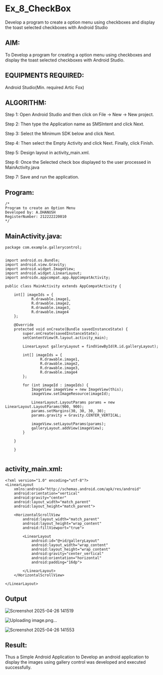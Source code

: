 # Ex_8_CheckBox
Develop a program to create a option menu using checkboxes and display the toast selected checkboxes with Android Studio
## AIM:
To Develop a program for creating a option menu using checkboxes and display the toast selected checkboxes with Android Studio.

## EQUIPMENTS REQUIRED:

Android Studio(Min. required Artic Fox)


## ALGORITHM:
Step 1: Open Android Studio and then click on File -> New -> New project.

Step 2: Then type the Application name as SMSIntent and click Next.

Step 3: Select the Minimum SDK below and click Next.

Step 4: Then select the Empty Activity and click Next. Finally, click Finish.

Step 5: Design layout in activity_main.xml.

Step 6: Once the Selected check box displayed to the user processed in MainActivity.java

Step 7: Save and run the application.


## Program:
 ```
/*
Program to create an Option Menu
Developed by: A.DHANUSH
RegisterNumber: 212222220010
*/
```

## MainActivity.java:
```
package com.example.gallerycontrol;


import android.os.Bundle;
import android.view.Gravity;
import android.widget.ImageView;
import android.widget.LinearLayout;
import androidx.appcompat.app.AppCompatActivity;

public class MainActivity extends AppCompatActivity {

    int[] imageIds = {
            R.drawable.image1,
            R.drawable.image2,
            R.drawable.image3,
            R.drawable.image4
    };

    @Override
    protected void onCreate(Bundle savedInstanceState) {
        super.onCreate(savedInstanceState);
        setContentView(R.layout.activity_main);

        LinearLayout galleryLayout = findViewById(R.id.galleryLayout);

        int[] imageIds = {
                R.drawable.image1,
                R.drawable.image2,
                R.drawable.image3,
                R.drawable.image4
        };

        for (int imageId : imageIds) {
            ImageView imageView = new ImageView(this);
            imageView.setImageResource(imageId);

            LinearLayout.LayoutParams params = new LinearLayout.LayoutParams(900, 900);
            params.setMargins(30, 30, 30, 30);
            params.gravity = Gravity.CENTER_VERTICAL; 

            imageView.setLayoutParams(params);
            galleryLayout.addView(imageView);
        }

    }

    }


```

## activity_main.xml:
```
<?xml version="1.0" encoding="utf-8"?>
<LinearLayout
    xmlns:android="http://schemas.android.com/apk/res/android"
    android:orientation="vertical"
    android:gravity="center"
    android:layout_width="match_parent"
    android:layout_height="match_parent">

    <HorizontalScrollView
        android:layout_width="match_parent"
        android:layout_height="wrap_content"
        android:fillViewport="true">

        <LinearLayout
            android:id="@+id/galleryLayout"
            android:layout_width="wrap_content"
            android:layout_height="wrap_content"
            android:gravity="center_vertical"
            android:orientation="horizontal"
            android:padding="16dp">

        </LinearLayout>
    </HorizontalScrollView>

</LinearLayout>
```


## Output

![Screenshot 2025-04-26 141519](https://github.com/user-attachments/assets/f9843e2b-d6b4-42d8-b883-766fa8d40d64)


![Uploading image.png…]()


![Screenshot 2025-04-26 141553](https://github.com/user-attachments/assets/aa92153b-f447-491b-b219-09b2263ae67e)

## Result:
Thus a Simple Android Application to  Develop an android application to display the images using gallery control was developed and executed successfully.
